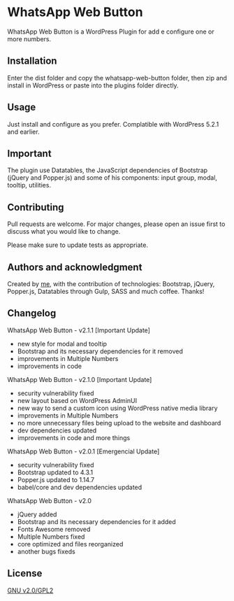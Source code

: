 # WhatsApp Web Button

WhatsApp Web Button is a WordPress Plugin for add e configure one or more numbers.

## Installation

Enter the dist folder and copy the whatsapp-web-button folder, then zip and install in WordPress or paste into the plugins folder directly.

## Usage

Just install and configure as you prefer. Complatible with WordPress 5.2.1 and earlier.

## Important

The plugin use Datatables, the JavaScript dependencies of Bootstrap (jQuery and Popper.js) and some of his components: input group, modal, tooltip, utilities.

## Contributing

Pull requests are welcome. For major changes, please open an issue first to discuss what you would like to change.

Please make sure to update tests as appropriate.

## Authors and acknowledgment

Created by [me](https://github.com/flavisXavier), with the contribution of technologies: Bootstrap, jQuery, Popper.js, Datatables through Gulp, SASS and much coffee. Thanks!

## Changelog

WhatsApp Web Button - v2.1.1 [Important Update]
- new style for modal and tooltip
- Bootstrap and its necessary dependencies for it removed
- improvements in Multiple Numbers
- improvements in code

WhatsApp Web Button - v2.1.0 [Important Update]
- security vulnerability fixed
- new layout based on WordPress AdminUI
- new way to send a custom icon using WordPress native media library
- improvements in Multiple Numbers
- no more unnecessary files being upload to the website and dashboard
- dev dependencies updated
- improvements in code and more things

WhatsApp Web Button - v2.0.1 [Emergencial Update]

- security vulnerability fixed
- Bootstrap updated to 4.3.1
- Popper.js updated to 1.14.7
- babel/core and dev dependencies updated

WhatsApp Web Button - v2.0

- jQuery added
- Bootstrap and its necessary dependencies for it added
- Fonts Awesome removed
- Multiple Numbers fixed
- core optimized and files reorganized
- another bugs fixeds

## License

[GNU v2.0/GPL2](https://www.gnu.org/licenses/gpl-2.0.html)